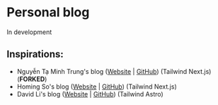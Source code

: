 # Personal blog

In development

## Inspirations:

- Nguyễn Tạ Minh Trung's blog ([Website](https://trungtmnguyen.com/) | [GitHub](https://github.com/trungntm/trungtmnguyen.com)) (Tailwind Next.js) (**FORKED**) 
- Homing So's blog ([Website](https://homing.so/) | [GitHub](https://github.com/hominsu/blog)) (Tailwind Next.js)
- David Li's blog ([Website](https://friendlyuser.github.io/) | [GitHub](https://github.com/FriendlyUser/astro-tech-blog)) (Tailwind Astro)
